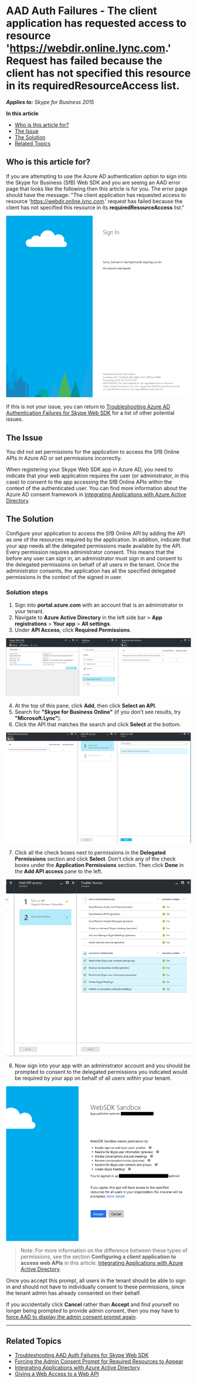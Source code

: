 # AAD Auth Failures - The client application has requested access to resource 'https://webdir.online.lync.com.' Request has failed because the client has not specified this resource in its requiredResourceAccess list.

_**Applies to:** Skype for Business 2015_

**In this article**
- [Who is this article for?](#audience)
- [The Issue](#issue)
- [The Solution](#solution)
- [Related Topics](#related-topics)

<a name="audience"></a>
## Who is this article for?

If you are attempting to use the Azure AD authentication option to sign into the Skype for Business (SfB) Web SDK and you are seeing an AAD error page that looks like the following then this article is for you. The error page should have the message: "The client application has requested access to resource 'https://webdir.online.lync.com.' request has failed because the client has not specified this resource in its **requiredResourceAccess** list."

![Need to delegate permission to SFB online API](../../../images/troubleshooting/auth/MustGrantDelegatedPermissions.PNG)

If this is not your issue, you can return to [Troubleshooting Azure AD Authentication Failures for Skype Web SDK](./AADAuthFailures.md) for a list of other potential issues.

<a name="issue"></a>
## The Issue

You did not set permissions for the application to access the SfB Online APIs in Azure AD or set permissions incorrectly.

When registering your Skype Web SDK app in Azure AD, you need to indicate that your web application requires the user (or administrator, in this case) to consent to the app accessing the SfB Online APIs within the context of the authenticated user.
You can find more information about the Azure AD consent framework in [Integrating Applications with Azure Active Directory](https://docs.microsoft.com/en-us/azure/active-directory/active-directory-integrating-applications).

<a name="solution"></a>
## The Solution

Configure your application to access the SfB Online API by adding the API as one of the resources required by the application. In addition, indicate that your app needs all the delegated permissions made available by the API. Every permission requires administrator consent. This means that the before any user can sign in, an administrator must sign in and consent to the delegated permissions on behalf of all users in the tenant. Once the administrator consents, the application has all the specified delegated permissions in the context of the signed in user.

### Solution steps

1. Sign into **portal.azure.com** with an account that is an administrator in your tenant.
2. Navigate to **Azure Active Directory** in the left side bar > **App registrations** > **Your app** > **All settings**.
3. Under **API Access**, click **Required Permissions**.

![Finding Required Permissions Pane](../../../images/troubleshooting/auth/AADRequiredPermissionsPane.PNG)

4. At the top of this pane, click **Add**, then click **Select an API**.
5. Search for **"Skype for Business Online"** (if you don't see results, try **"Microsoft.Lync"**).
6. Click the API that matches the search and click **Select** at the bottom.

![Add required permissions for an app](../../../images/troubleshooting/auth/AADAddAPIAccess.PNG)

7. Click all the check boxes next to permissions in the **Delegated Permissions** section and click **Select**. Don't click any of the check boxes under the **Application Permissions** section. Then click **Done** in the **Add API access** pane to the left.

![Indicate delegated permissions for app](../../../images/troubleshooting/auth/AADAPIDelegatedPermissions.PNG)

8. Now sign into your app with an administrator account and you should be prompted to consent to the delegated permissions you indicated would be required by your app on behalf of all users within your tenant.

![Admin consent prompt upon sign in](../../../images/troubleshooting/auth/ProvidingAdminConsentCensored.PNG)

> Note: For more information on the difference between these types of permissions, see the section **Configuring a client application to access web APIs** in this article: [Integrating Applications with Azure Active Directory](https://docs.microsoft.com/en-us/azure/active-directory/active-directory-integrating-applications).

Once you accept this prompt, all users in the tenant should be able to sign in and should not have to individually consent to these permissions, since the tenant admin has already consented on their behalf.

If you accidentally click **Cancel** rather than **Accept** and find yourself no longer being prompted to provide admin consent, then you may have to [force AAD to display the admin consent prompt again](./AADAuth-AdminConsent.md#forcing-the-admin-consent-prompt-to-appear).

---

<a name="related-topics"></a>
## Related Topics
- [Troubleshooting AAD Auth Failures for Skype Web SDK](./AADAuthFailures.md)
- [Forcing the Admin Consent Prompt for Required Resources to Appear](./AADAuth-AdminConsent.md)
- [Integrating Applications with Azure Active Directory](https://docs.microsoft.com/en-us/azure/active-directory/active-directory-integrating-applications)
- [Giving a Web Access to a Web API](https://docs.microsoft.com/en-us/azure/active-directory/active-directory-authentication-scenarios#web-application-to-web-api)
